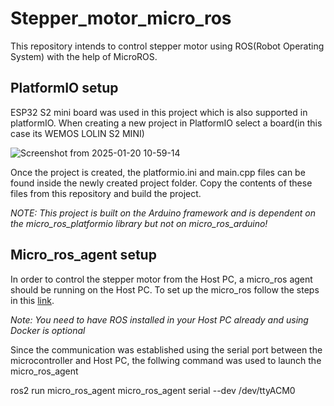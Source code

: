 # Stepper_motor_micro_ros
This repository intends to control stepper motor using ROS(Robot Operating System) with the help of MicroROS.

## PlatformIO setup
ESP32 S2 mini board was used in this project which is also supported in platformIO. When creating a new project in PlatformIO select a board(in this case its WEMOS LOLIN S2 MINI)

![Screenshot from 2025-01-20 10-59-14](https://github.com/user-attachments/assets/0aa059e0-3496-4a60-b9c4-3273d2c1c2a8)

Once the project is created, the platformio.ini and main.cpp files can be found inside the newly created project folder. Copy the contents of these files from this repository and build the project.

*NOTE: This project is built on the Arduino framework and is dependent on the micro_ros_platformio library but not on micro_ros_arduino!*

## Micro_ros_agent setup
In order to control the stepper motor from the Host PC, a micro_ros agent should be running on the Host PC. To set up the micro_ros follow the steps in this [link](https://micro.ros.org/docs/tutorials/core/first_application_linux/).

*Note: You need to have ROS installed in your Host PC already and using Docker is optional*

Since the communication was established using  the serial port between the microcontroller and Host PC, the follwing command was used to launch the micro_ros_agent


ros2 run micro_ros_agent micro_ros_agent serial --dev /dev/ttyACM0
